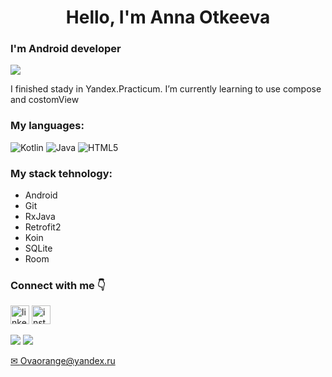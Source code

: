 <h1 align="center">Hello, I'm Anna Otkeeva</h1>

### I'm Android developer
![](https://komarev.com/ghpvc/?username=AntaOtk)


I finished stady in Yandex.Practicum. I’m currently learning to use compose and costomView


### My languages:
![Kotlin](https://img.shields.io/badge/kotlin-%237F52FF.svg?style=for-the-badge&logo=kotlin&logoColor=white) ![Java](https://img.shields.io/badge/java-%23ED8B00.svg?style=for-the-badge&logo=openjdk&logoColor=white) ![HTML5](https://img.shields.io/badge/html5-%23E34F26.svg?style=for-the-badge&logo=html5&logoColor=white) 

 
### My stack tehnology:
 - Android
 - Git
 - RxJava
 - Retrofit2
 - Koin
 - SQLite
 - Room
   
### Connect with me 👇
  
  [<img src='https://cdn.jsdelivr.net/npm/simple-icons@3.0.1/icons/linkedin.svg' alt='linkedin' height='30'>](https://www.linkedin.com/in/anna-otkeeva/) 
  [<img src='https://cdn.jsdelivr.net/npm/simple-icons@3.0.1/icons/instagram.svg' alt='instagram' height='30'>](https://www.instagram.com/anta.otk/)  
  
  [<img src='https://img.shields.io/badge/WhatsApp-25D366?style=for-the-badge&logo=whatsapp&logoColor=white'>](https://wa.me/79111315898) 
  [<img src='https://img.shields.io/badge/Telegram-2CA5E0?style=for-the-badge&logo=telegram&logoColor=white'>](https://t.me/@Anta_O/)

  <a href="mailto:Ovaorange@yandex.ru">✉ Ovaorange@yandex.ru</a>
